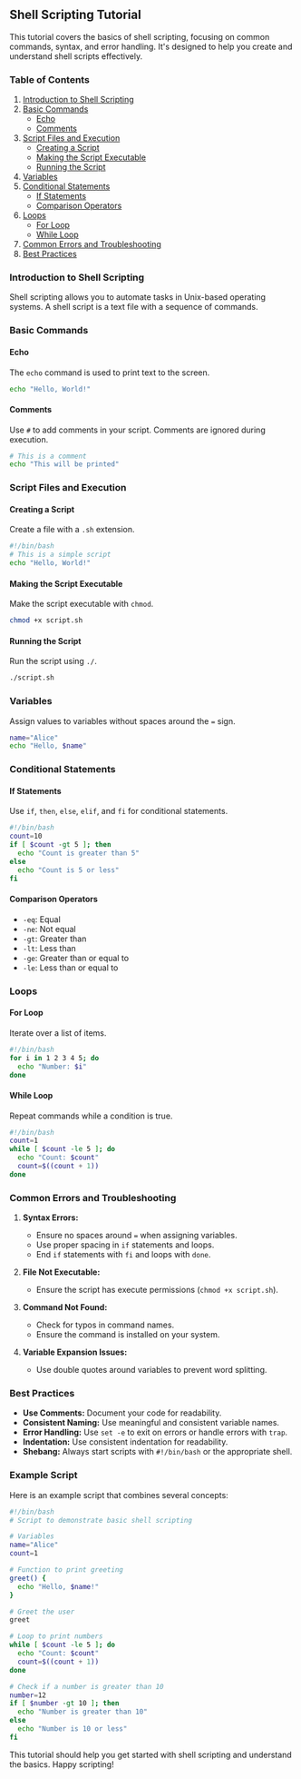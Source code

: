 ## Shell Scripting Tutorial

This tutorial covers the basics of shell scripting, focusing on common commands, syntax, and error handling. It's designed to help you create and understand shell scripts effectively.

### Table of Contents

1. [Introduction to Shell Scripting](#introduction-to-shell-scripting)
2. [Basic Commands](#basic-commands)
   - [Echo](#echo)
   - [Comments](#comments)
3. [Script Files and Execution](#script-files-and-execution)
   - [Creating a Script](#creating-a-script)
   - [Making the Script Executable](#making-the-script-executable)
   - [Running the Script](#running-the-script)
4. [Variables](#variables)
5. [Conditional Statements](#conditional-statements)
   - [If Statements](#if-statements)
   - [Comparison Operators](#comparison-operators)
6. [Loops](#loops)
   - [For Loop](#for-loop)
   - [While Loop](#while-loop)
7. [Common Errors and Troubleshooting](#common-errors-and-troubleshooting)
8. [Best Practices](#best-practices)

### Introduction to Shell Scripting

Shell scripting allows you to automate tasks in Unix-based operating systems. A shell script is a text file with a sequence of commands.

### Basic Commands

#### Echo

The `echo` command is used to print text to the screen.

```sh
echo "Hello, World!"
```

#### Comments

Use `#` to add comments in your script. Comments are ignored during execution.

```sh
# This is a comment
echo "This will be printed"
```

### Script Files and Execution

#### Creating a Script

Create a file with a `.sh` extension.

```sh
#!/bin/bash
# This is a simple script
echo "Hello, World!"
```

#### Making the Script Executable

Make the script executable with `chmod`.

```sh
chmod +x script.sh
```

#### Running the Script

Run the script using `./`.

```sh
./script.sh
```

### Variables

Assign values to variables without spaces around the `=` sign.

```sh
name="Alice"
echo "Hello, $name"
```

### Conditional Statements

#### If Statements

Use `if`, `then`, `else`, `elif`, and `fi` for conditional statements.

```sh
#!/bin/bash
count=10
if [ $count -gt 5 ]; then
  echo "Count is greater than 5"
else
  echo "Count is 5 or less"
fi
```

#### Comparison Operators

- `-eq`: Equal
- `-ne`: Not equal
- `-gt`: Greater than
- `-lt`: Less than
- `-ge`: Greater than or equal to
- `-le`: Less than or equal to

### Loops

#### For Loop

Iterate over a list of items.

```sh
#!/bin/bash
for i in 1 2 3 4 5; do
  echo "Number: $i"
done
```

#### While Loop

Repeat commands while a condition is true.

```sh
#!/bin/bash
count=1
while [ $count -le 5 ]; do
  echo "Count: $count"
  count=$((count + 1))
done
```

### Common Errors and Troubleshooting

1. **Syntax Errors:** 
   - Ensure no spaces around `=` when assigning variables.
   - Use proper spacing in `if` statements and loops.
   - End `if` statements with `fi` and loops with `done`.

2. **File Not Executable:** 
   - Ensure the script has execute permissions (`chmod +x script.sh`).

3. **Command Not Found:** 
   - Check for typos in command names.
   - Ensure the command is installed on your system.

4. **Variable Expansion Issues:** 
   - Use double quotes around variables to prevent word splitting.

### Best Practices

- **Use Comments:** Document your code for readability.
- **Consistent Naming:** Use meaningful and consistent variable names.
- **Error Handling:** Use `set -e` to exit on errors or handle errors with `trap`.
- **Indentation:** Use consistent indentation for readability.
- **Shebang:** Always start scripts with `#!/bin/bash` or the appropriate shell.

### Example Script

Here is an example script that combines several concepts:

```sh
#!/bin/bash
# Script to demonstrate basic shell scripting

# Variables
name="Alice"
count=1

# Function to print greeting
greet() {
  echo "Hello, $name!"
}

# Greet the user
greet

# Loop to print numbers
while [ $count -le 5 ]; do
  echo "Count: $count"
  count=$((count + 1))
done

# Check if a number is greater than 10
number=12
if [ $number -gt 10 ]; then
  echo "Number is greater than 10"
else
  echo "Number is 10 or less"
fi
```

This tutorial should help you get started with shell scripting and understand the basics. Happy scripting!
